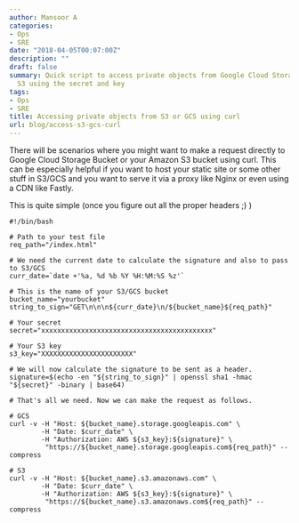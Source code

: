 ```yaml
---
author: Mansoor A
categories:
- Ops
- SRE
date: "2018-04-05T00:07:00Z"
description: ""
draft: false
summary: Quick script to access private objects from Google Cloud Storage or Amazon
  S3 using the secret and key
tags:
- Ops
- SRE
title: Accessing private objects from S3 or GCS using curl
url: blog/access-s3-gcs-curl
---
```



There will be scenarios where you might want to make a request directly to Google Cloud Storage Bucket or your Amazon
S3 bucket using curl.  This can be especially helpful if you want to host your static site or some other stuff in S3/GCS 
and you want to serve it via a proxy like Nginx or even using a CDN like Fastly.

This is quite simple (once you figure out all the proper headers ;) )

```shell
#!/bin/bash

# Path to your test file
req_path="/index.html"

# We need the current date to calculate the signature and also to pass to S3/GCS
curr_date=`date +'%a, %d %b %Y %H:%M:%S %z'`

# This is the name of your S3/GCS bucket
bucket_name="yourbucket"
string_to_sign="GET\n\n\n${curr_date}\n/${bucket_name}${req_path}"

# Your secret
secret="xxxxxxxxxxxxxxxxxxxxxxxxxxxxxxxxxxxxxxxxxxx"

# Your S3 key
s3_key="XXXXXXXXXXXXXXXXXXXXXXX"

# We will now calculate the signature to be sent as a header.
signature=$(echo -en "${string_to_sign}" | openssl sha1 -hmac "${secret}" -binary | base64)

# That's all we need. Now we can make the request as follows.

# GCS
curl -v -H "Host: ${bucket_name}.storage.googleapis.com" \
        -H "Date: $curr_date" \
        -H "Authorization: AWS ${s3_key}:${signature}" \
         "https://${bucket_name}.storage.googleapis.com${req_path}" --compress

# S3
curl -v -H "Host: ${bucket_name}.s3.amazonaws.com" \
        -H "Date: $curr_date" \
        -H "Authorization: AWS ${s3_key}:${signature}" \
         "https://${bucket_name}.s3.amazonaws.com${req_path}" --compress
```

